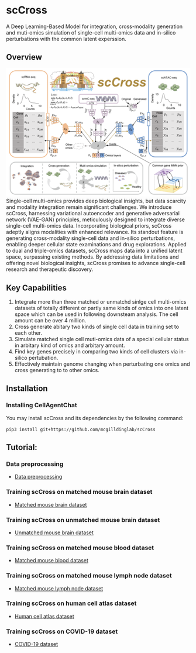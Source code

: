 # scCross
A Deep Learning-Based Model for integration, cross-modality generation and muti-omics simulation of single-cell multi-omics data and in-silico perturbations with the common latent experssion.

## Overview
<img title="Model Overview" alt="Alt text" src="/figures/main.png">
Single-cell multi-omics provides deep biological insights, but data scarcity and modality integration remain significant challenges. We introduce scCross, harnessing variational autoencoder and generative adversarial network (VAE-GAN) principles, meticulously designed to integrate diverse single-cell multi-omics data. Incorporating biological priors, scCross adeptly aligns modalities with enhanced relevance. Its standout feature is generating cross-modality single-cell data and in-silico perturbations, enabling deeper cellular state examinations and drug explorations. Applied to dual and triple-omics datasets, scCross maps data into a unified latent space, surpassing existing methods. By addressing data limitations and offering novel biological insights, scCross promises to advance single-cell research and therapeutic discovery.

## Key Capabilities

1. Integrate more than three matched or unmatchd sinlge cell multi-omics datasets of totally different or partly same kinds of omics into one latent space which can be used in following downsteam analysis. The cell amount can be over 4 million.
2. Cross generate abitary two kinds of single cell data in training set to each other.
3. Simulate matched single cell muti-omics data of a special cellular status in arbitary kind of omics and arbitary amount.
4. Find key genes precisely in comparing two kinds of cell clusters via in-silico pertubation.
5. Effectively maintain genome changing when perturbating one omics and cross generating to to other omics.


## Installation


### Installing CellAgentChat

You may install scCross and its dependencies by the following command:

```
pip3 install git+https://github.com/mcgilldinglab/scCross
```

## Tutorial:
### Data preprocessing
* [Data preprocessing](https://github.com/mcgilldinglab/scCross/blob/main/tutorial/data_preprocessing/preprocessing.ipynb)

### Training scCross on matched mouse brain dataset
* [Matched mouse brain dataset](https://github.com/mcgilldinglab/scCross/blob/main/tutorial/benchmark/training_matched_mouse_brain.ipynb)
### Training scCross on unmatched mouse brain dataset
* [Unmatched mouse brain dataset](https://github.com/mcgilldinglab/scCross/blob/main/tutorial/benchmark/training_unmatched_mouse_brain.ipynb)
### Training scCross on matched mouse blood dataset
* [Matched mouse blood dataset](https://github.com/mcgilldinglab/scCross/blob/main/tutorial/benchmark/training_matched_mouse_blood.ipynb)
### Training scCross on matched mouse lymph node dataset
* [Matched mouse lymph node dataset](https://github.com/mcgilldinglab/scCross/blob/main/tutorial/benchmark/training_matched_mouse_lymnode.ipynb)
### Training scCross on human cell atlas dataset
* [Human cell atlas dataset](https://github.com/mcgilldinglab/scCross/blob/main/tutorial/training_human_cell_atlas.ipynb)
### Training scCross on COVID-19 dataset
* [COVID-19 dataset](https://github.com/mcgilldinglab/scCross/blob/main/tutorial/training_COVID-19.ipynb)